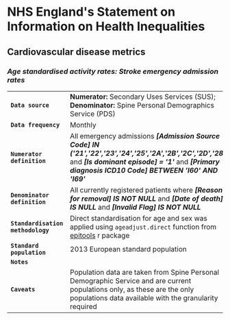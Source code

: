# NHS England's Statement on Information on Health Inequalities
## Cardiovascular disease metrics
### _Age standardised activity rates: Stroke emergency admission rates_

|||
| ------ | ------ |
| **`Data source`** | **Numerator:** Secondary Uses Services (SUS); **Denominator:** Spine Personal Demographics Service (PDS) |
| **`Data frequency`** | Monthly |
| **`Numerator definition`** | All emergency admissions **_[Admission Source Code] IN ('21','22','23','24','25','2A','2B','2C','2D','28')_**, and **_[Is dominant episode] = '1'_** and **_[Primary diagnosis ICD10 Code] BETWEEN 'I60' AND 'I69'_** |
| **`Denominator definition`** | All currently registered patients where **_[Reason for removal] IS NOT NULL_** and **_[Date of death] IS NULL_** and **_[Invalid Flag] IS NOT NULL_** |
|**`Standardisation methodology`**|Direct standardisation for age and sex was applied using `ageadjust.direct` function from [epitools](https://cran.r-project.org/web/packages/epitools/index.html) r package|
|**`Standard population`**|2013 European standard population|
| **`Notes`** |  |
| **`Caveats`** | Population data are taken from Spine Personal Demographic Service and are current populations only, as these are the only populations data available with the granularity required |

